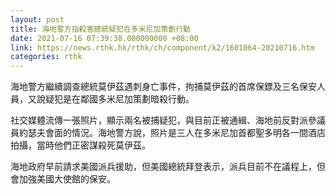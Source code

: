 ```yaml
---
layout: post
title: 海地警方指殺害總統疑犯在多米尼加策劃行動
date: 2021-07-16 07:39:38.000000000 +08:00
link: https://news.rthk.hk/rthk/ch/component/k2/1601064-20210716.htm
categories: rthk
---
```


海地警方繼續調查總統莫伊茲遇刺身亡事件，拘捕莫伊茲的首席保鏢及三名保安人員，又說疑犯是在鄰國多米尼加策劃暗殺行動。

社交媒體流傳一張照片，顯示兩名被捕疑犯，與目前正被通緝、海地前反對派參議員約瑟夫會面的情況。海地警方說，照片是三人在多米尼加首都聖多明各一間酒店拍攝，當時他們正密謀殺死莫伊茲。

海地政府早前請求美國派兵援助，但美國總統拜登表示，派兵目前不在議程上，但會加強美國大使館的保安。
